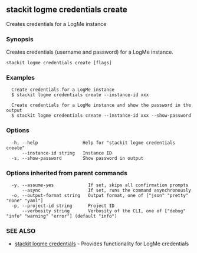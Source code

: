 ## stackit logme credentials create

Creates credentials for a LogMe instance

### Synopsis

Creates credentials (username and password) for a LogMe instance.

```
stackit logme credentials create [flags]
```

### Examples

```
  Create credentials for a LogMe instance
  $ stackit logme credentials create --instance-id xxx

  Create credentials for a LogMe instance and show the password in the output
  $ stackit logme credentials create --instance-id xxx --show-password
```

### Options

```
  -h, --help                 Help for "stackit logme credentials create"
      --instance-id string   Instance ID
  -s, --show-password        Show password in output
```

### Options inherited from parent commands

```
  -y, --assume-yes             If set, skips all confirmation prompts
      --async                  If set, runs the command asynchronously
  -o, --output-format string   Output format, one of ["json" "pretty" "none" "yaml"]
  -p, --project-id string      Project ID
      --verbosity string       Verbosity of the CLI, one of ["debug" "info" "warning" "error"] (default "info")
```

### SEE ALSO

* [stackit logme credentials](./stackit_logme_credentials.md)	 - Provides functionality for LogMe credentials

